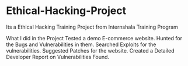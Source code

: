 # Ethical-Hacking-Project
Its a Ethical Hacking Training Project from Internshala Training Program

What I did in the Project
Tested a demo E-commerce website.
Hunted for the Bugs and Vulnerabilities in them.
Searched Exploits for the vulnerabilities.
Suggested Patches for the website.
Created a Detailed Developer Report on Vulnerabilities Found.
